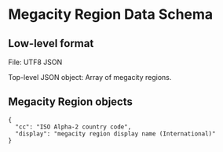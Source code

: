 # Megacity Region Data Schema

## Low-level format

File:  UTF8 JSON

Top-level JSON object:   Array of megacity regions.

## Megacity Region objects

```
{
  "cc": "ISO Alpha-2 country code",
  "display": "megacity region display name (International)"
}
```
